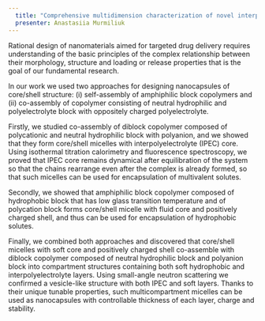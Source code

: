```yaml
---
  title: "Comprehensive multidimension characterization of novel interpolyelectrolyte complexes in aqueous solution: looking from time, size and q-space perspectives"
  presenter: Anastasiia Murmiliuk
---
```

Rational design of nanomaterials aimed for targeted drug delivery requires understanding of the basic principles of the complex relationship between their morphology, structure and loading or release properties that is the goal of our fundamental research.

In our work we used two approaches for designing nanocapsules of core/shell structure: (i) self-assembly of amphiphilic block copolymers and (ii) co-assembly of copolymer consisting of neutral hydrophilic and polyelectrolyte block with oppositely charged polyelectrolyte.

Firstly, we studied co-assembly of diblock copolymer composed of polycationic and neutral hydrophilic block with polyanion, and we showed that they form core/shell micelles with interpolyelectrolyte (IPEC) core. Using isothermal titration calorimetry and fluorescence spectroscopy, we proved that IPEC core remains dynamical after equilibration of the system so that the chains rearrange even after the complex is already formed, so that such micelles can be used for encapsulation of multivalent solutes.

Secondly, we showed that amphiphilic block copolymer composed of hydrophobic block that has low glass transition temperature and of polycation block forms core/shell micelle with fluid core and positively charged shell, and thus can be used for encapsulation of hydrophobic solutes.

Finally, we combined both approaches and discovered that core/shell micelles with soft core and positively charged shell co-assemble with diblock copolymer composed of neutral hydrophilic block and polyanion block into compartment structures containing both soft hydrophobic and interpolyelectrolyte layers. Using small-angle neutron scattering we confirmed a vesicle-like structure with both IPEC and soft layers. Thanks to their unique tunable properties, such multicompartment micelles can be used as nanocapsules with controllable thickness of each layer, charge and stability.